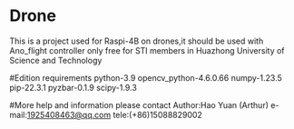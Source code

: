# Drone
This is a project used for Raspi-4B on drones,it should be used with Ano_flight controller
only free for STI members in Huazhong University of Science and Technology

#Edition requirements
python-3.9
opencv_python-4.6.0.66
numpy-1.23.5
pip-22.3.1
pyzbar-0.1.9
scipy-1.9.3

#More help and information please contact
Author:Hao Yuan (Arthur)
e-mail:1925408463@qq.com
tele:(+86)15088829002
